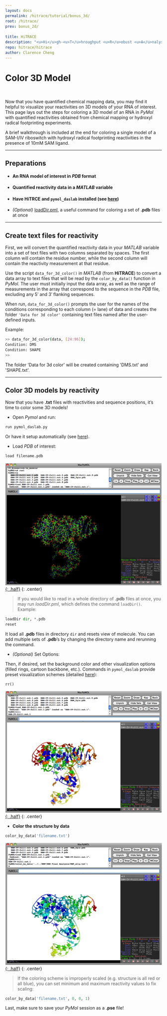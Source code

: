 ```yaml
---
layout: docs
permalink: /hitrace/tutorial/bonus_3d/
root: /hitrace/
prev: bonus_2d/

title: HiTRACE
description: "<u>Hi</u>gh-<u>T</u>hroughput <u>R</u>obust <u>A</u>nalysis for <u>C</u>apillary <u>E</u>lectrophoresis"
repo: hitrace/hitrace
author: Clarence Cheng
---
```


# Color 3D Model

<br/>

Now that you have quantified chemical mapping data, you may find it helpful to visualize your reactivities on 3D models of your RNA of interest. This page lays out the steps for coloring a 3D model of an RNA in _PyMol_ with quantified reactivities obtained from chemical mapping or hydroxyl radical footprinting experiments.

A brief walkthrough is included at the end for coloring a single model of a SAM-I/IV riboswitch with hydroxyl radical footprinting reactivities in the presence of 10mM SAM ligand.

<hr/>

## Preparations

* #### An RNA model of interest in _PDB_ format

* #### Quantified reactivity data in a _MATLAB_ variable

* #### Have **HiTRCE** and `pymol_daslab` installed (see [here](/pymol_daslab/))

* _(Optional)_ [loadDir.pml](http://www.pymolwiki.org/index.php/LoadDir), a useful command for coloring a set of **.pdb** files at once

<hr/>

## Create text files for reactivity

First, we will convert the quantified reactivity data in your _MATLAB_ variable into a set of text files with two columns separated by spaces. The first column will contain the residue number, while the second column will contain the reactivity measurement at that residue.

Use the script `data_for_3d_color()` in _MATLAB_ (from **HiTRACE**) to convert a data array to text files that will be read by the `color_by_data()` function in _PyMol_. The user must initially input the data array, as well as the range of measurements in the array that correspond to the sequence in the _PDB_ file, excluding any 5&prime; and 3&prime; flanking sequences.

When run, `data_for_3d_color()` prompts the user for the names of the conditions corresponding to each column (= lane) of data and creates the folder `'Data for 3d color'` containing text files named after the user-defined inputs.

Example:

```bash
>> data_for_3d_color(data, [24:96]);
Condition: DMS
Condition: SHAPE
>>
```

The folder 'Data for 3d color' will be created containing 'DMS.txt' and 'SHAPE.txt'.

<hr/>

## Color 3D models by reactivity

Now that you have **.txt** files with reactivities and sequence positions, it’s time to color some 3D models!

* Open _Pymol_ and run:

```python
run pymol_daslab.py
```

Or have it setup automatically (see [here](/pymol_daslab#installation)).

* Load _PDB_ of interest:

```python
load filename.pdb
```

[![load Figure](/hitrace/res/sam_3D_1.png "load Figure"){: .half}](/hitrace/res/sam_3D_1.png)
{: .center}

> If you would like to read in a whole directory of **.pdb** files at once, you may run _loadDir.pml_, which defines the command `loadDir()`. Example:

```python
loadDir dir, *.pdb
reset
```

It load all **.pdb** files in directory `dir` and resets view of molecule. You can add multiple sets of **.pdb**’s by changing the directory name and rerunning the command.

* _(Optional)_ Set Options:

Then, if desired, set the background color and other visualization options (filled rings, cartoon backbone, etc.). Commands in `pymol_daslab` provide preset visualization schemes (detailed [here](/pymol_daslab/docs/)):

```python
rr()
```

[![rr Figure](/hitrace/res/sam_3D_2.png "rr Figure"){: .half}](/hitrace/res/sam_3D_2.png)
{: .center}

* **Color the structure by data**

```python
color_by_data('filename.txt')
```

[![color_by_data Figure](/hitrace/res/sam_3D_3.png "color_by_data Figure"){: .half}](/hitrace/res/sam_3D_3.png)
{: .center}

> If the coloring scheme is improperly scaled (e.g. structure is all red or all blue), you can set minimum and maximum reactivity values to fix scaling:

```python
color_by_data('filename.txt', 0, 0, 1)
```

Last, make sure to save your _PyMol_ session as a **.pse** file!

